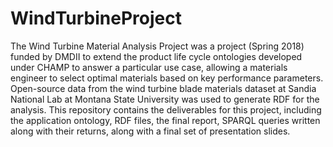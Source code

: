 # WindTurbineProject
The Wind Turbine Material Analysis Project was a project (Spring 2018) funded by DMDII to extend the product life cycle ontologies developed under CHAMP to answer a particular use case, allowing a materials engineer to select optimal materials based on key performance parameters. Open-source data from the wind turbine blade materials dataset at Sandia National Lab at Montana State University was used to generate RDF for the analysis. This repository contains the deliverables for this project, including the application ontology, RDF files, the final report, SPARQL queries written along with their returns, along with a final set of presentation slides.  
